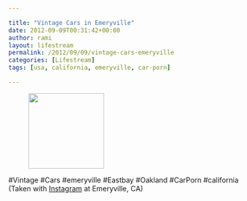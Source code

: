 ```yaml
---

title: "Vintage Cars in Emeryville"
date: 2012-09-09T00:31:42+00:00
author: rami
layout: lifestream 
permalink: /2012/09/09/vintage-cars-emeryville
categories: [Lifestream]
tags: [usa, california, emeryville, car-porn]

---
```


<div id='gallery-71' class='gallery galleryid-1821 gallery-columns-3 gallery-size-thumbnail'>
  <figure class='gallery-item'> 
  
  <div class='gallery-icon landscape'>
    <a href='http://139.59.20.41/2012/09/09/vintage-cars-emeryville-eastbay-oakland/attachment/1822/'><img width="150" height="150" src="http://139.59.20.41/wp-content/uploads/2012/09/tumblr_ma244u5P521qb4qlko1_1280-150x150.jpg" class="attachment-thumbnail size-thumbnail" alt="" srcset="http://139.59.20.41/wp-content/uploads/2012/09/tumblr_ma244u5P521qb4qlko1_1280-150x150.jpg 150w, http://139.59.20.41/wp-content/uploads/2012/09/tumblr_ma244u5P521qb4qlko1_1280-300x300.jpg 300w, http://139.59.20.41/wp-content/uploads/2012/09/tumblr_ma244u5P521qb4qlko1_1280-100x100.jpg 100w, http://139.59.20.41/wp-content/uploads/2012/09/tumblr_ma244u5P521qb4qlko1_1280.jpg 612w" sizes="100vw" /></a>
  </div></figure>
</div>

#Vintage #Cars #emeryville #Eastbay #Oakland #CarPorn #california (Taken with [Instagram](http://instagram.com) at Emeryville, CA)
